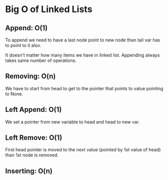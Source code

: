 # Big O of Linked Lists

## Append: O(1)
To append we need to have a last node point to new node
than tail var has to point to it also.

It doesn't matter how many items we have in linked list.
Appending always takes same number of operations.


## Removing: O(n)
We have to start from head to get to the pointer that points to value pointing to None.


## Left Append: O(1)
We set a pointer from new variable to head and head to new var.


## Left Remove: O(1)
First head pointer is moved to the next value (pointed by 1st value of head)
than 1st node is removed.


## Inserting: O(n)

